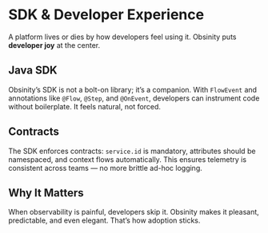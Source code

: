 # SDK & Developer Experience

A platform lives or dies by how developers feel using it. Obsinity puts **developer joy** at the center.

## Java SDK
Obsinity’s SDK is not a bolt-on library; it’s a companion. With `FlowEvent` and annotations like `@Flow`, `@Step`, and `@OnEvent`, developers can instrument code without boilerplate. It feels natural, not forced.

## Contracts
The SDK enforces contracts: `service.id` is mandatory, attributes should be namespaced, and context flows automatically. This ensures telemetry is consistent across teams — no more brittle ad-hoc logging.

## Why It Matters
When observability is painful, developers skip it. Obsinity makes it pleasant, predictable, and even elegant. That’s how adoption sticks.

